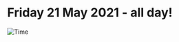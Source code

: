 # Friday 21 May 2021 - all day!
![Time](https://github.com/rich-ctm/today/workflows/Time/badge.svg)
